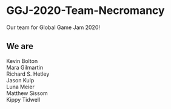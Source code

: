 # GGJ-2020-Team-Necromancy

Our team for Global Game Jam 2020!

## We are

Kevin Bolton  
Mara Gilmartin  
Richard S. Hetley  
Jason Kulp  
Luna Meier  
Matthew Sissom  
Kippy Tidwell
